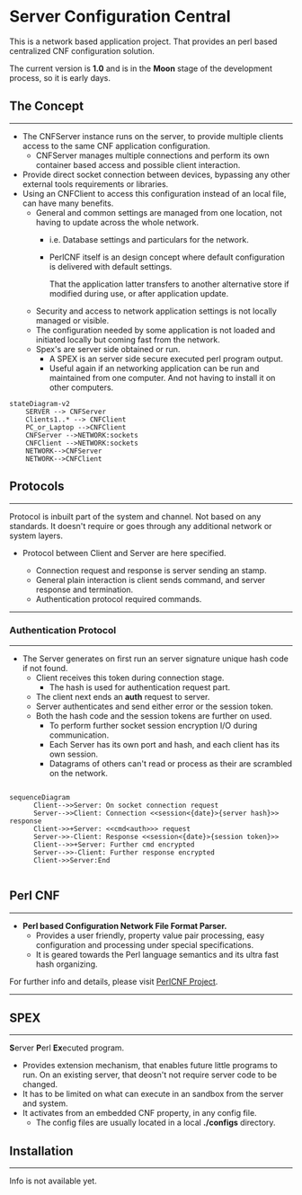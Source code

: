 # Server Configuration Central

This is a network based application project.
That provides an perl based centralized CNF configuration solution.

The current version is  **1.0** and is in the **Moon** stage of the development process, so it is early days.

## The Concept

---

* The CNFServer instance runs on the server, to provide multiple clients access to the same CNF application configuration.
  * CNFServer manages multiple connections and perform its own container based access and possible client interaction.
* Provide direct socket connection between devices, bypassing any other external tools requirements or libraries.
* Using an CNFClient to access this configuration instead of an local file, can have many benefits.
  * General and common settings are managed from one location, not having to update across the whole network.
    * i.e. Database settings and particulars for the network.
    * PerlCNF itself is an design concept where default configuration is delivered with default settings. 

        That the application latter transfers to another alternative store if modified during use, or after application update.
  * Security and access to network application settings is not locally managed or visible.    
  * The configuration needed by some application is not loaded and initiated locally but coming fast from the network.
  * Spex's are server side obtained or run.
    * A SPEX is an server side secure executed perl program output.
    * Useful again if an networking application can be run and maintained from one computer. And not having to install it on other computers.

```mermaid
stateDiagram-v2
    SERVER --> CNFServer
    Clients1..* --> CNFClient
    PC_or_Laptop -->CNFClient
    CNFServer -->NETWORK:sockets
    CNFClient -->NETWORK:sockets    
    NETWORK-->CNFServer
    NETWORK-->CNFClient    
```

## Protocols

---

Protocol is inbuilt part of the system and channel. Not based on any standards.
It doesn't require or goes through any additional network or system layers.

* Protocol between Client and Server are here specified.
  
  * Connection request and response is server sending an stamp.
  * General plain interaction is client sends command, and server response and termination.
  * Authentication protocol required commands.

---

### Authentication Protocol

---

* The Server generates on first run an server signature unique hash code if not found.
  * Client receives this token during connection stage.
    * The hash is used for authentication request part.
  * The client next ends an **auth** request to server.
  * Server authenticates and send either error or the session token.
  * Both the hash code and the session tokens are further on used. 
    * To perform further socket session encryption I/O during communication.
    * Each Server has its own port and hash, and each client has its own session.
    * Datagrams of others can't read or process as their are scrambled on the network.

```mermaid

sequenceDiagram
      Client-->>Server: On socket connection request
      Server-->>Client: Connection <<session<{date}>{server hash}>> response
      Client->>+Server: <<cmd<auth>>> request
      Server->>-Client: Response <<session<{date}>{session token}>>
      Client-->>+Server: Further cmd encrypted
      Server-->>-Client: Further response encrypted
      Client->>Server:End
    
```


## Perl CNF

---

* **Perl based Configuration Network File Format Parser.**
  * Provides a user friendly, property value pair processing, easy configuration and processing under special specifications.  
  * It is geared towards the Perl language semantics and its ultra fast hash organizing.

For further info and details, please visit [PerlCNF Project](https://github.com/wbudic/PerlCNF/blob/master/README.md).

---

## SPEX

---

**S**erver **P**erl **Ex**ecuted program. 

* Provides extension mechanism, that enables future little programs to run.
On an existing server, that deosn't not require server code to be changed.
* It has to be limited on what can execute in an sandbox from the server and system.
* It activates from an embedded CNF property, in any config file.
  * The config files are usually located in a local **./configs** directory.

## Installation

---

  Info is not available yet.
